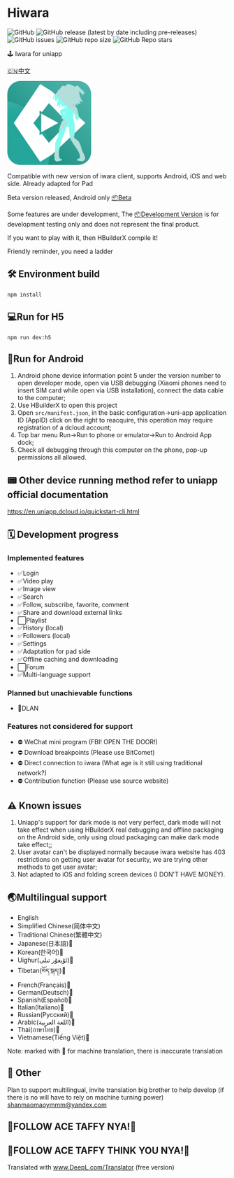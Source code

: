 # Hiwara

![GitHub](https://img.shields.io/github/license/shanmaomaoymmm/hiwara)
![GitHub release (latest by date including pre-releases)](https://img.shields.io/github/v/release/shanmaomaoymmm/hiwara?include_prereleases)
![GitHub issues](https://img.shields.io/github/issues/shanmaomaoymmm/hiwara)
![GitHub repo size](https://img.shields.io/github/repo-size/shanmaomaoymmm/hiwara)
![GitHub Repo stars](https://img.shields.io/github/stars/shanmaomaoymmm/hiwara?style=social)

🕹️ Iwara for uniapp

[🇨🇳中文](https://github.com/shanmaomaoymmm/hiwara/blob/main/README-zh.md)

<img src="./edit/img/logo.png" style="width:192px;height:192px" />

Compatible with new version of iwara client, supports Android, iOS and web side. Already adapted for Pad

Beta version released, Android only [📦Beta](https://github.com/shanmaomaoymmm/hiwara/releases/latest)

Some features are under development, The [📦Development Version](https://github.com/shanmaomaoymmm/hiwara/releases) is for development testing only and does not represent the final product.

If you want to play with it, then HBuilderX compile it!

Friendly reminder, you need a ladder

## 🛠️ Environment build

```
npm install
```

## 💻Run for H5

```
npm run dev:h5
```

## 📱Run for Android

1. Android phone device information point 5 under the version number to open developer mode, open via USB debugging (Xiaomi phones need to insert SIM card while open via USB installation), connect the data cable to the computer;  
2. Use HBuilderX to open this project
3. Open `src/manifest.json`, in the basic configuration->uni-app application ID (AppID) click on the right to reacquire, this operation may require registration of a dcloud account;  
4. Top bar menu Run->Run to phone or emulator->Run to Android App dock;  
5. Check all debugging through this computer on the phone, pop-up permissions all allowed.

## 📟 Other device running method refer to uniapp official documentation

<https://en.uniapp.dcloud.io/quickstart-cli.html>

## 🗓️ Development progress

### Implemented features

* ✅Login
* ✅Video play
* ✅Image view
* ✅Search
* ✅Follow, subscribe, favorite, comment
* ✅Share and download external links
* ⬜Playlist
* ✅History (local)
* ✅Followers (local)
* ✅Settings
* ✅Adaptation for pad side
* ✅Offline caching and downloading
* ⬜Forum
* ✅Multi-language support

### Planned but unachievable functions

* 🛑DLAN

### Features not considered for support

* ⛔ WeChat mini program (FBI! OPEN THE DOOR!)
* ⛔ Download breakpoints (Please use BitComet)
* ⛔ Direct connection to iwara (What age is it still using traditional network?)
* ⛔ Contribution function (Please use source website)

## ⚠️ Known issues

1. Uniapp's support for dark mode is not very perfect, dark mode will not take effect when using HBuilderX real debugging and offline packaging on the Android side, only using cloud packaging can make dark mode take effect;;  
2. User avatar can't be displayed normally because iwara website has 403 restrictions on getting user avatar for security, we are trying other methods to get user avatar;  
3. Not adapted to iOS and folding screen devices (I DON'T HAVE MONEY).

## 🌏Multilingual support

 * English
 * Simplified Chinese(简体中文)
 * Traditional Chinese(繁體中文)
 * Japanese(日本語)🤖
 * Korean(한국어)🤖
 * Uighur(ئۇيغۇر تىلى)🤖
 * Tibetan(བོད་སྐད།)🤖
 * French(Français)🤖
 * German(Deutsch)🤖
 * Spanish(Español)🤖
 * Italian(Italiano)🤖
 * Russian(Русский)🤖
 * Arabic(اللغة العربية)🤖
 * Thai(ภาษาไทย)🤖
 * Vietnamese(Tiếng Việt)🤖

Note: marked with 🤖 for machine translation, there is inaccurate translation

## 📒 Other

Plan to support multilingual, invite translation big brother to help develop (if there is no will have to rely on machine turning power)  
shanmaomaoymmm@yandex.com

## 🥰FOLLOW ACE TAFFY NYA!🥰
## 🤗FOLLOW ACE TAFFY THINK YOU NYA!🤗

Translated with www.DeepL.com/Translator (free version)
